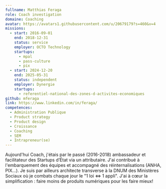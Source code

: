 ```yaml
---
fullname: Matthias Feraga
role: Coach investigation
domaine: Coaching
avatar: https://avatars1.githubusercontent.com/u/20679179?s=460&v=4
missions:
  - start: 2016-09-01
    end: 2018-12-31
    status: service
    employer: OCTO Technology
    startups:
      - mpal
      - pass-culture
      - pix
  - start: 2024-12-20
    end: 2025-05-31
    status: independent
    employer: Dynergie
    startups:
      - referentiel-national-des-zones-d-activites-economiques
github: mferaga
link: https://www.linkedin.com/in/feraga/
competences:
  - Administration Publique
  - Product strategy
  - Product design
  - Croissance
  - Coaching
  - SEM
  - Intrapreneur(se)
---
```

Aujourd'hui Coach, j'étais par le passé (2016-2018) ambassadeur et facilitateur des Startups d’État via un attributaire. J'ai contribué à l'embarquement des équipes et accompagné des réinternalisations (ANHA, PIX...). Je suis par ailleurs architecte transverse à la DNUM des Ministères Sociaux où je combats chaque jour le "1 loi <=> 1 appli". J'ai à cœur la simplification : faire moins de produits numériques pour les faire mieux!